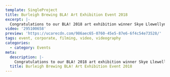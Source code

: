 ```yaml
---
template: SingleProject
title: Burleigh Brewing BLA! Art Exhibition Event 2018
excerpt: |-
  Congratulations to our BLA! 2018 art exhibition winner Skye Llewellyn! This year Burleigh Brewing awarded $5,000 to the overall BLA winner to progress the future of an emerging local artist! We had 16 artists exhibiting and over 500 people attending and voting on the night. With 90 votes from the public and 2 votes from the judges, Skye Llewellyn took home the Golden Growler and $5,000 to further her art dream.What a fun event to capture!
video: '295100658'
preview: 'https://ucarecdn.com/986aec65-0760-45e5-87e6-6f4c54e73528/'
tags: event, corporate, filming, video, videography
categories:
  - category: Events
meta:
  description: |-
    Congratulations to our BLA! 2018 art exhibition winner Skye Llewellyn! This year Burleigh Brewing awarded $5,000 to the overall BLA winner to progress the future of an emerging local artist! We had 16 artists exhibiting and over 500 people attending and voting on the night. With 90 votes from the public and 2 votes from the judges, Skye Llewellyn took home the Golden Growler and $5,000 to further her art dream.What a fun event to capture!
  title: Burleigh Brewing BLA! Art Exhibition Event 2018
---
```

